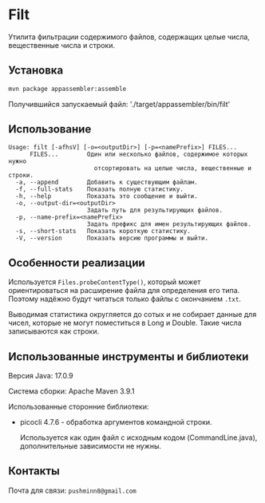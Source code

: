 # Filt

Утилита фильтрации содержимого файлов, содержащих целые числа, вещественные
числа и строки.

## Установка

```bash
mvn package appassembler:assemble
```

Получившийся запускаемый файл: './target/appassembler/bin/filt'

## Использование

```
Usage: filt [-afhsV] [-o=<outputDir>] [-p=<namePrefix>] FILES...
      FILES...        Один или несколько файлов, содержимое которых нужно
                        отсортировать на целые числа, вещественные и строки.
  -a, --append        Добавить к существующим файлам.
  -f, --full-stats    Показать полную статистику.
  -h, --help          Показать это сообщение и выйти.
  -o, --output-dir=<outputDir>
                      Задать путь для результирующих файлов.
  -p, --name-prefix=<namePrefix>
                      Задать префикс для имен результирующих файлов.
  -s, --short-stats   Показать короткую статистику.
  -V, --version       Показать версию программы и выйти.
```

## Особенности реализации

Используется `Files.probeContentType()`, который может ориентироваться
на расширение файла для определения его типа. Поэтому надёжно будут
читаться только файлы с окончанием `.txt`.

Выводимая статистика округляется до сотых и не собирает данные для
чисел, которые не могут поместиться в Long и Double. Такие числа
записываются как строки.

## Использованные инструменты и библиотеки

Версия Java: 17.0.9

Система сборки: Apache Maven 3.9.1

Использованные сторонние библиотеки:

* picocli 4.7.6 - обработка аргументов командной строки.

  Используется как один файл с исходным кодом (CommandLine.java),
  дополнительные зависимости не нужны.

## Контакты

Почта для связи: `pushminn8@gmail.com`
